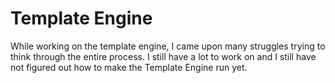 # Template Engine
While working on the template engine, I came upon many struggles trying to think through the entire process. I still have a lot to work on and I still have not figured out how to make the Template Engine run yet. 
